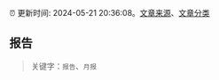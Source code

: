 :alarm_clock: 更新时间: 2024-05-21 20:36:08。[文章来源](/README.md)、[文章分类](/TAGS.md)

## 报告


> 关键字：`报告`、`月报`



